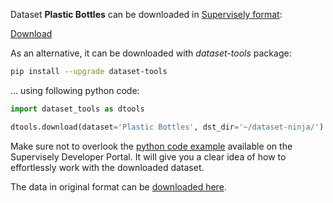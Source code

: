 Dataset **Plastic Bottles** can be downloaded in [Supervisely format](https://developer.supervisely.com/api-references/supervisely-annotation-json-format):

 [Download](https://assets.supervisely.com/supervisely-supervisely-assets-public/teams_storage/6/w/kb/8bdMAzx0WdoF2Weiad1bnOt1z9yL9zs5HXPOqmZBaliFelb3hoTnBCtS0ZYjJrSqzRPAjZDF0L3dPkKQJhC4X9VAJbQtKX67gwLmT2dDa4PlEsqBtVPQXuRmcRe9.tar)

As an alternative, it can be downloaded with *dataset-tools* package:
``` bash
pip install --upgrade dataset-tools
```

... using following python code:
``` python
import dataset_tools as dtools

dtools.download(dataset='Plastic Bottles', dst_dir='~/dataset-ninja/')
```
Make sure not to overlook the [python code example](https://developer.supervisely.com/getting-started/python-sdk-tutorials/iterate-over-a-local-project) available on the Supervisely Developer Portal. It will give you a clear idea of how to effortlessly work with the downloaded dataset.

The data in original format can be [downloaded here](https://github.com/m0-n/Plastic-Bottles-Dataset/archive/master.zip).
